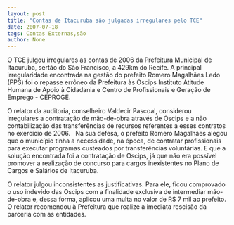 ```yaml
---
layout: post
title: "Contas de Itacuruba são julgadas irregulares pelo TCE"
date: 2007-07-18
tags: Contas Externas,são
author: None
---
```

O&nbsp;TCE julgou irregulares as contas de 2006 da Prefeitura Municipal de Itacuruba, sert&atilde;o do S&atilde;o Francisco, a 429km do Recife. A principal irregularidade encontrada na gest&atilde;o do prefeito Romero Magalh&atilde;es Ledo (PPS)&nbsp;foi o repasse err&ocirc;neo da Prefeitura &agrave;s Oscips Instituto Atitude Humana de Apoio &agrave; Cidadania e Centro de Profissionais e Gera&ccedil;&atilde;o de Emprego - CEPROGE. 

O relator&nbsp;da auditoria, conselheiro Valdecir Pascoal, considerou irregulares&nbsp;a contrata&ccedil;&atilde;o de m&atilde;o-de-obra&nbsp;atrav&eacute;s de Oscips e&nbsp;a&nbsp;n&atilde;o contabiliza&ccedil;&atilde;o das transfer&ecirc;ncias de recursos referentes a esses contratos no exerc&iacute;cio de 2006.&nbsp;&nbsp;
Na sua defesa, o prefeito Romero Magalh&atilde;es alegou que o munic&iacute;pio tinha a necessidade, na &eacute;poca, de contratar profissionais para executar programas custeados por transfer&ecirc;ncias volunt&aacute;rias. E&nbsp;que a solu&ccedil;&atilde;o encontrada foi a contrata&ccedil;&atilde;o de Oscips, j&aacute; que&nbsp;n&atilde;o era poss&iacute;vel promover a realiza&ccedil;&atilde;o de concurso para cargos inexistentes no Plano de Cargos e Sal&aacute;rios de Itacuruba. 

O relator julgou inconsistentes as justificativas.&nbsp;Para ele, ficou comprovado o uso indevido das Oscips com a finalidade exclusiva de intermediar m&atilde;o-de-obra e, dessa forma, aplicou uma multa no valor de R$ 7 mil ao prefeito. 
O relator recomendou &agrave; Prefeitura que realize a imediata rescis&atilde;o da parceria com as entidades. 